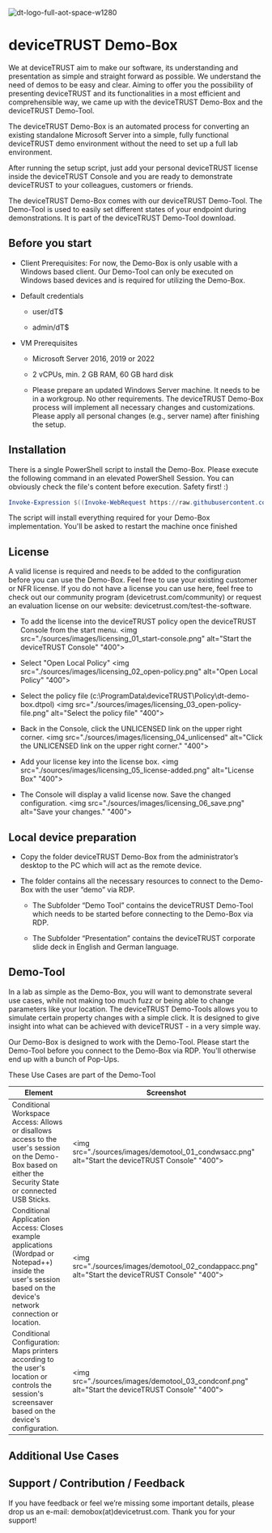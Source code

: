 ![dt-logo-full-aot-space-w1280](https://user-images.githubusercontent.com/83282694/116271495-5219b100-a780-11eb-9e1a-f929d2e3cbdc.png)

# deviceTRUST Demo-Box

We at deviceTRUST aim to make our software, its understanding and presentation as simple and straight forward as possible. We understand the need of demos to be easy and clear. Aiming to offer you the possibility of presenting deviceTRUST and its functionalities in a most efficient and comprehensible way, we came up with the deviceTRUST Demo-Box and the deviceTRUST Demo-Tool.

The deviceTRUST Demo-Box is an automated process for converting an existing standalone Microsoft Server into a simple, fully functional deviceTRUST demo environment without the need to set up a full lab environment.

After running the setup script, just add your personal deviceTRUST license inside the deviceTRUST Console and you are ready to demonstrate deviceTRUST to your colleagues, customers or friends.

The deviceTRUST Demo-Box comes with our deviceTRUST Demo-Tool. The Demo-Tool is used to easily set different states of your endpoint during demonstrations. It is part of the deviceTRUST Demo-Tool download.

## Before you start

- Client Prerequisites: For now, the Demo-Box is only usable with a Windows based client. Our Demo-Tool can only be executed on Windows based devices and is required for utilizing the Demo-Box.

- Default credentials

  - user/dT$

  - admin/dT$

- VM Prerequisites

  - Microsoft Server 2016, 2019 or 2022 

  - 2 vCPUs, min. 2 GB RAM, 60 GB hard disk

  - Please prepare an updated Windows Server machine. It needs to be in a workgroup. No other requirements. The deviceTRUST Demo-Box process will implement all necessary changes and customizations. Please apply all personal changes (e.g., server name) after finishing the setup.

## Installation

There is a single PowerShell script to install the Demo-Box. Please execute the following command in an elevated PowerShell Session. You can obviously check the file's content before execution. Safety first! :)

```powershell
Invoke-Expression $((Invoke-WebRequest https://raw.githubusercontent.com/deviceTRUST/demo-box/main/dt-demo-box.ps1).content)
```

The script will install everything required for your Demo-Box implementation. You'll be asked to restart the machine once finished

## License

A valid license is required and needs to be added to the configuration before you can use the Demo-Box. Feel free to use your existing customer or NFR license. If you do not have a license you can use here, feel free to check out our community program (devicetrust.com/community) or request an evaluation license on our website: devicetrust.com/test-the-software.

- To add the license into the deviceTRUST policy open the deviceTRUST Console from the start menu.
<img src="./sources/images/licensing_01_start-console.png" alt="Start the deviceTRUST Console" "400">

- Select "Open Local Policy"
<img src="./sources/images/licensing_02_open-policy.png" alt="Open Local Policy" "400">

- Select the policy file (c:\ProgramData\deviceTRUST\Policy\dt-demo-box.dtpol)
<img src="./sources/images/licensing_03_open-policy-file.png" alt="Select the policy file" "400">

- Back in the Console, click the UNLICENSED link on the upper right corner.
<img src="./sources/images/licensing_04_unlicensed" alt="Click the UNLICENSED link on the upper right corner." "400">

- Add your license key into the license box.
<img src="./sources/images/licensing_05_license-added.png" alt="License Box" "400">

- The Console will display a valid license now. Save the changed configuration. 
<img src="./sources/images/licensing_06_save.png" alt="Save your changes." "400">

## Local device preparation

- Copy the folder deviceTRUST Demo-Box from the administrator’s desktop to the PC which will act as the remote device.

- The folder contains all the necessary resources to connect to the Demo-Box with the user “demo” via RDP.

  - The Subfolder “Demo Tool” contains the deviceTRUST Demo-Tool which needs to be started before connecting to the Demo-Box via RDP.

  - The Subfolder “Presentation” contains the deviceTRUST corporate slide deck in English and German language.

## Demo-Tool

In a lab as simple as the Demo-Box, you will want to demonstrate several use cases, while not making too much fuzz or being able to change parameters like your location. The deviceTRUST Demo-Tools allows you to simulate certain property changes with a simple click. It is designed to give insight into what can be achieved with deviceTRUST - in a very simple way.

Our Demo-Box is designed to work with the Demo-Tool. Please start the Demo-Tool before you connect to the Demo-Box via RDP. You'll otherwise end up with a bunch of Pop-Ups. 

These Use Cases are part of the Demo-Tool

| Element | Screenshot |
| ------- | ---------- |
| Conditional Workspace Access: Allows or disallows access to the user's session on the Demo-Box based on either the Security State or connected USB Sticks. | <img src="./sources/images/demotool_01_condwsacc.png" alt="Start the deviceTRUST Console" "400">|
| Conditional Application Access: Closes example applications (Wordpad or Notepad++) inside the user's session based on the device's network connection or location. | <img src="./sources/images/demotool_02_condappacc.png" alt="Start the deviceTRUST Console" "400">|
| Conditional Configuration: Maps printers according to the user's location or controls the session's screensaver based on the device's configuration. | <img src="./sources/images/demotool_03_condconf.png" alt="Start the deviceTRUST Console" "400">|

## Additional Use Cases

## Support / Contribution / Feedback

If you have  feedback or feel we’re missing some important details, please drop us an e-mail: demobox(at)devicetrust.com. Thank you for your support!

